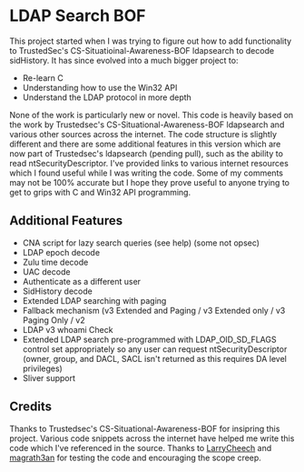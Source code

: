 # LDAP Search BOF
This project started when I was trying to figure out how to add functionality to TrustedSec's CS-Situatioinal-Awareness-BOF ldapsearch to decode sidHistory.
It has since evolved into a much bigger project to:
- Re-learn C
- Understanding how to use the Win32 API
- Understand the LDAP protocol in more depth

None of the work is particularly new or novel.
This code is heavily based on the work by Trustedsec's CS-Situational-Awareness-BOF ldapsearch and various other sources across the internet.
The code structure is slightly different and there are some additional features in this version which are now part of Trustedsec's ldapsearch (pending pull), such as the ability to read ntSecurityDescriptor.
I've provided links to various internet resources which I found useful while I was writing the code.
Some of my comments may not be 100% accurate but I hope they prove useful to anyone trying to get to grips with C and Win32 API programming.

## Additional Features
- CNA script for lazy search queries (see help) (some not opsec)
- LDAP epoch decode
- Zulu time decode
- UAC decode
- Authenticate as a different user
- SidHistory decode
- Extended LDAP searching with paging
- Fallback mechanism (v3 Extended and Paging / v3 Extended only / v3 Paging Only / v2
- LDAP v3 whoami Check
- Extended LDAP search pre-programmed with LDAP_OID_SD_FLAGS control set appropriately so any user can request ntSecurityDescriptor (owner, group, and DACL, SACL isn't returned as this requires DA level privileges)
- Sliver support

## Credits
Thanks to Trustedsec's CS-Situational-Awareness-BOF for insipring this project.
Various code snippets across the internet have helped me write this code which I've referenced in the source.
Thanks to [LarryCheech](https://github.com/LarryCheech) and [magrath3an](https://github.com/magrath3an) for testing the code and encouraging the scope creep.
